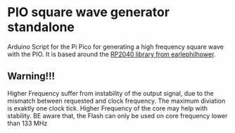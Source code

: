 # PIO square wave generator standalone
Arduino Script for the Pi Pico for generating a high frequency square wave with the PIO. It is based around the <a href="https://github.com/earlephilhower/arduino-pico">RP2040 library from earlephilhower</a>.

## <b>Warning!!!</b>

Higher Frequency suffer from instability of the output signal, due to the mismatch between requested and clock frequency. The maximum diviation is exaktly one clock tick. Higher Frequency of the core may help with stability. BE aware that, the Flash can only be used on core frequency lower than 133 MHz
